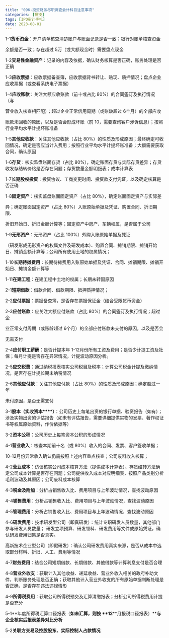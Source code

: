 ```yaml
---
title: "096-投资财务尽职调查会计科目注意事项"
categories: [投技]
tags: [IPO审计手札]
date: 2023-08-01
---
```

1-1**货币资金**：开户清单核查清楚账户与账面记录是否一致；银行对账单核查资金

余额是否一致；存在超过 5万（或大额现金时）需要盘点现金

1-2**交易性金融资产**：记录的内容及依据，确认财务核算是否正确，账务处理是否正确

1-3**应收票据**：应收票据备查簿，应收票据背书转让、贴现、质押情况；盘点企业应收票据（或查看系统电子票据）

1-4**应收账款**：关注大额应收账款（前十或占比 80%）的合同签订及执行情况（与

营业收入核查相匹配）；超过企业正常信用周期（或账龄超过 6个月）的全部应收

账款未回收的原因，以及是否会形成坏账（前 10，需要查询客户涉诉信息）；按照行业平均水平计提坏账准备

1-5**其他应收款**：关注其他应收款（占比 80%）的性质及形成原因；最终确定可收回情况，确定是否应当计入费用；按照行业平均水平计提坏账准备；大额需要获取合同，确认原因

1-6**存货**：核实监盘账面存货（占比 80%），确定账面存货与实际存货差异；存货收发存结转价格是否存在问题；存货数量金额明细表；成本计算表

1-7**长期股权投资**：投资协议、工商变更时间、投资款支付凭证，以及确定核算是否正确

  

1-8**固定资产**：核实监盘账面固定资产（占比 80%），确定账面固定资产与实际差

异；确定账面固定资产（占比 80%）入账原始单据及凭证、购置合同、折旧期限、

折旧开始日、折旧金额计算等；固定资产中房产、车辆权属，是否属于公司

1-9**无形资产**：无形资产（占比 100%）外购入账原始单据及凭证

（研发形成无形资产的权属文件及研发成本）、购置合同、摊销期限、摊销开始日、摊销金额计算等；公司所有使用土地的权属情况；

1-10**长期待摊费用**：长期待摊费用入账原始单据及凭证、合同、摊销期限、摊销开始日、摊销金额计算等

1-11**在建工程**：在建工程中土地的权属；长期未转固原因

2-1**短期借款**：借款合同、借款期限、抵押质押情况；

2-2**应付票据**：票据备查簿，是否存在票据保证金（结合受限货币资金）

2-3**应付账款**：应关注大额应付账款（占比 80%）的合同签订及执行情况；超过企

业正常支付周期（或账龄超过 6个月）的全部应付账款未支付的原因，以及是否会

无需支付

2-4**应付职工薪酬**：是否计提本年 1-12月份所有工资及费用；是否少计提工资及社保；每月计提是否存在异常情况，计提波动原因分析。

2-5**应交税费**：通过纳税报表核实公司税目及税率；计算公司税金计提及缴纳情况，是否存在计提长期未纳税情况

2-6**其他应付款**：关注其他应付款（占比 80%）的性质及形成原因；确定超过一年

未付原因，是否无需支付

  

3-1**股本（实收资本****）**：公司历史上每笔出资的银行单据、验资报告（如有）；涉及实物出资的评估报告（如未有评估报告，需要详细提供实物的发票、著作权证书等权属原始资料，作价依据等）

3-2**资本公积**：公司历史上每笔资本公积的形成情况

4-1**营业收入**：核查本期前十名（或 80%）收入的合同、发票、客户签收单据；

10-12月份异常收入确认仍需按照上述内容重点核查；公司废料收入核算；

4-2**营业成本**：访谈核实公司成本核算方法（提供成本计算表）、存货结转方法确定公司成本计算是否存在问题；公司提供收入成本对应明细表，按照产品类别分析毛利波动及其原因；公司废料成本核算

4-3**税金及附加**：分析占销售收入比、费用项目与上年波动情况，查找波动原因

4-4**销售费用**：分析占销售收入比、费用项目与上年波动情况，查找波动原因

4-5**管理费用**：分析占销售收入比、费用项目与上年波动情况，查找波动原因

4-6**研发费用**：技术研发型公司（即真研发）：统计专职研发人员数量，其他部门参与研发人员数量； 研发立项预算、研发领料、研发费用等文件或原始凭证，确认研发费用归集是否真实。

高新技术企业型公司（即假研发）：确认公司研发费用真实来源，是否从成本中选取部分材料、折旧、人工、费用等情况

4-7**财务费用**：结合公司短期借款、长期借款、其他借款等计算利息支付是否合理

4-8**营业外收支**：获取计入其他收益、递延收益、营业外收入相关的政府补助文件，判断账务处理是否正确；获取其他计入营业外收支的所有原始单据判断处理是否正确，是否存在违法违规情形

  

4-9**所得税费用**：获取公司所得税预交及汇算清缴报表；分析公司所得税费用计提是否充分

5-1**年度所得税汇算口径报表（****如未汇算，则按** **12****月报税口径报表）****与企业核实后报表差异对比分析**

5-2**关联方交易及控股股东、实际控制人占款情况**